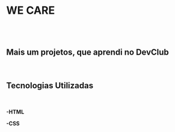 <h1>WE CARE</h1>
<br>
<br>

<h2>Mais um projetos, que aprendi no DevClub</h2>
<br>

<h2>Tecnologias Utilizadas</h2>
<br>

<p><b>-HTML</b><p/>
<p><b>-CSS</b></p>
